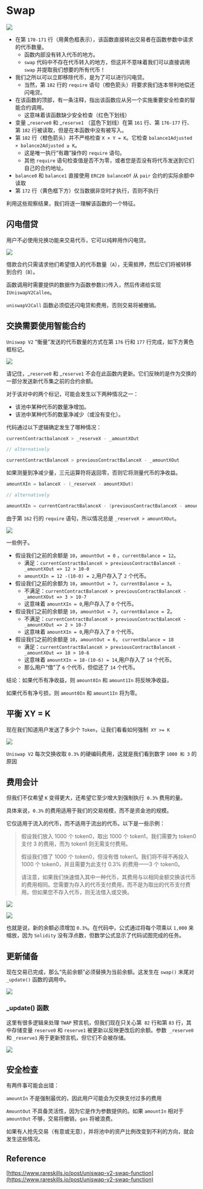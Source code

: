 # Swap

![](./images/swap_codes.png)

- 在第 `170-171` 行（用黄色框表示），该函数直接转出交易者在函数参数中请求的代币数量。
  - 函数内部没有转入代币的地方。
  - `swap` 代码中不存在代币转入的地方，但这并不意味着我们可以直接调用 `swap` 并提取我们想要的所有代币！
- 我们之所以可以立即移除代币，是为了可以进行闪电贷。
  - 当然，第 `182` 行的 `require` 语句（橙色箭头）将要求我们连本带利地偿还闪电贷。
- 在该函数的顶部，有一条注释，指出该函数应从另一个实施重要安全检查的智能合约调用。
  - 这意味着该函数缺少安全检查（红色下划线）
- 变量 _`reserve0` 和 _`reserve1` （蓝色下划线）在第 `161` 行、第 `176-177` 行、第 `182` 行被读取，但是在本函数中没有被写入。
- 第 `182` 行（橙色箭头）并不严格检查 `X × Y = K`。它检查 `balance1Adjusted × balance2Adjusted ≥ K`。
  - 这是唯一执行“有趣”操作的 `require` 语句。
  - 其他 `require` 语句检查值是否不为零，或者您是否没有将代币发送到它们自己的合约地址。
- `balance0` 和 `balance1` 直接使用 `ERC20 balanceOf` 从 `pair` 合约的实际余额中读取
- 第 `172` 行（黄色框下方）仅当数据非空时才执行，否则不执行

利用这些观察结果，我们将逐一理解该函数的一个特征。

## 闪电借贷
用户不必使用兑换功能来交易代币，它可以纯粹用作闪电贷。

![](./images/uni2_flash_loan.png)

借款合约只需请求他们希望借入的代币数量（`A`），无需抵押，然后它们将被转移到合约（`B`）。

函数调用时需要提供的数据作为函数参数(`C`)传入，然后传递给实现 `IUniswapV2Callee`。

`uniswapV2Call` 函数必须偿还闪电贷和费用，否则交易将被撤销。

## 交换需要使用智能合约
`Uniswap V2` “衡量”发送的代币数量的方式在第 `176` 行和 `177` 行完成，如下方黄色框标记。

![](./images/uni2_token_in.png)

请记住，_`reserve0` 和 _`reserve1` 不会在此函数内更新。它们反映的是作为交换的一部分发送新代币集之前的合约余额。

对于该对中的两个标记，可能会发生以下两种情况之一：

- 该池中某种代币的数量净增加。 
- 该池中某种代币的数量净减少（或没有变化）。

代码通过以下逻辑确定发生了哪种情况：
```go
currentContractbalanceX > _reserveX - _amountXOut

// alternatively

currentContractBalanceX > previousContractBalanceX - _amountXOut
```
如果测量到净减少量，三元运算符将返回零，否则它将测量代币的净收益。
```go
amountXIn = balanceX - (_reserveX - amountXOut)

// alternatively

amountXIn = currentContractBalanceX - (previousContractBalanceX - amountXOut)
```
由于第 `162` 行的 `require` 语句，所以情况总是 `_reserveX > amountXOut`。

![](./images/uni2_out_check.png)

一些例子。

- 假设我们之前的余额是 `10`，`amountOut = 0` ，`currentBalance = 12`。
  - 满足：`currentContractBalanceX > previousContractBalanceX - _amountXOut => 12 > 10-0`
  - `amountXIn = 12 -(10-0) = 2`,用户存入了 `2` 个代币。
- 假设我们之前的余额为 `10`，`amountOut = 7`，`currentBalance = 3`。
  - 不满足：`currentContractBalanceX > previousContractBalanceX - _amountXOut => 3 > 10-7`
  - 这意味着 `amountXIn = 0`,用户存入了 `0` 个代币。 
- 假设我们之前的余额是 `10`，`amountOut = 7`，`currentBalance = `2。 
  - 不满足：`currentContractBalanceX > previousContractBalanceX - _amountXOut => 2 > 10-7`
  - 这意味着 `amountXIn = 0`,用户存入了 `0` 个代币。
- 假设我们之前的余额是 `10`，`amountOut = 6`， `currentBalance = 18`
  - 满足：`currentContractBalanceX > previousContractBalanceX - _amountXOut => 18 > 10-6`
  - 这意味着 `amountXIn = 18-(10-6) = 14`,用户存入了 `14` 个代币。
  - 那么用户“借”了 `6` 个代币，但偿还了 `14` 个代币。

结论：如果代币有净收益，则 `amount0In` 和 `amount1In` 将反映净收益，

如果代币有净亏损，则 `amount0In` 和 `amount1In` 将为零。

## 平衡 XY = K
现在我们知道用户发送了多少个 `Token`，让我们看看如何强制` XY >= K`

![](./images/uni2_constant_k.png)

`Uniswap V2` 每次交换收取 `0.3%` 的硬编码费用，这就是我们看到数字 `1000 和 3` 的原因

## 费用会计
但我们不仅希望 `K` 变得更大，还希望它至少增大到强制执行` 0.3%` 费用的量。

具体来说，`0.3%` 的费用适用于我们的交易规模，而不是资金池的规模。

它仅适用于流入的代币，而不适用于流出的代币。以下是一些示例：

> 假设我们放入 1000 个 token0，取出 1000 个 token1，我们需要为 token0 支付 3 的费用，而为 token1 则无需支付费用。
>
> 假设我们借了 1000 个 token0，但没有借 token1。我们将不得不再投入 1000 个 token0，并且需要为此支付 0.3% 的费用——3 个 token0。
>
> 请注意，如果我们快速借入其中一种代币，其费用与以相同金额交换该代币的费用相同。您需要为存入的代币支付费用，而不是为取出的代币支付费用。但如果您不存入代币，则无法借入或交换。

![](./images/uni2_constant_formula.png)

![](./images/uni2_constant_formula1.png)

也就是说，新的余额必须增加 `0.3%`。在代码中，公式通过将每个项乘以 `1,000` 来缩放，因为 `Solidity` 没有浮点数，但数学公式显示了代码试图完成的任务。

## 更新储备
现在交易已完成，那么“先前余额”必须替换为当前余额。这发生在 `swap()` 末尾对 `_update()` 函数的调用中。

![](images/uni2_update_bal.png)

### _update() 函数
这里有很多逻辑来处理 `TWAP` 预言机，但我们现在只关心第` 82` 行和第 `83` 行，其中存储变量 `reserve0` 和 `reserve1` 被更新以反映更改后的余额。参数` _reserve0` 和 `_reserve1` 用于更新预言机，但它们不会被存储。

![](./images/uni2_update_func.png)

## 安全检查
有两件事可能会出错：

`amountIn` 不是强制最优的，因此用户可能会为交换支付过多的费用

`AmountOut` 不具备灵活性，因为它是作为参数提供的。如果 `amountIn` 相对于 `amountOut` 不够，交易将撤销，`gas` 将被浪费。

如果有人抢先交易（有意或无意），并将池中的资产比例改变到不利的方向，就会发生这些情况。

## Reference
[https://www.rareskills.io/post/uniswap-v2-swap-function](https://www.rareskills.io/post/uniswap-v2-swap-function)